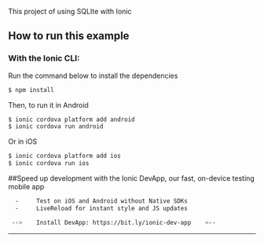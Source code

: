  
This project of using SQLIte with Ionic

## How to run this example

### With the Ionic CLI:

Run the command below to install the dependencies

```bash
$ npm install
```

Then, to run it in Android

```bash
$ ionic cordova platform add android
$ ionic cordova run android
```

Or in iOS

```bash
$ ionic cordova platform add ios
$ ionic cordova run ios
```




##Speed up development with the Ionic DevApp, our fast, on-device testing mobile app
```bash
  -     Test on iOS and Android without Native SDKs
  -     LiveReload for instant style and JS updates

 -->    Install DevApp: https://bit.ly/ionic-dev-app    <--
```
------------------------------------------------------------
